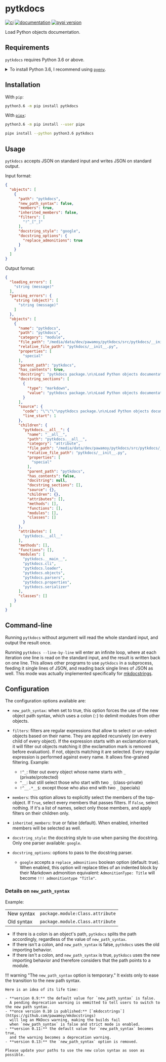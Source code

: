 # pytkdocs

[![ci](https://github.com/pawamoy/pytkdocs/workflows/ci/badge.svg)](https://github.com/pawamoy/pytkdocs/actions?query=workflow%3Aci)
[![documentation](https://img.shields.io/badge/docs-mkdocs%20material-blue.svg?style=flat)](https://pawamoy.github.io/pytkdocs/)
[![pypi version](https://img.shields.io/pypi/v/pytkdocs.svg)](https://pypi.org/project/pytkdocs/)

Load Python objects documentation.

## Requirements

`pytkdocs` requires Python 3.6 or above.

<details>
<summary>To install Python 3.6, I recommend using <a href="https://github.com/pyenv/pyenv"><code>pyenv</code></a>.</summary>

```bash
# install pyenv
git clone https://github.com/pyenv/pyenv ~/.pyenv

# setup pyenv (you should also put these three lines in .bashrc or similar)
export PATH="${HOME}/.pyenv/bin:${PATH}"
export PYENV_ROOT="${HOME}/.pyenv"
eval "$(pyenv init -)"

# install Python 3.6
pyenv install 3.6.12

# make it available globally
pyenv global system 3.6.12
```
</details>

## Installation

With `pip`:
```bash
python3.6 -m pip install pytkdocs
```

With [`pipx`](https://github.com/pipxproject/pipx):
```bash
python3.6 -m pip install --user pipx

pipx install --python python3.6 pytkdocs
```

## Usage

`pytkdocs` accepts JSON on standard input and writes JSON on standard output.

Input format:

```json
{
  "objects": [
    {
      "path": "pytkdocs",
      "new_path_syntax": false,
      "members": true,
      "inherited_members": false,
      "filters": [
        "!^_[^_]"
      ],
      "docstring_style": "google",
      "docstring_options": {
        "replace_admonitions": true
      }
    }
  ]
}
```

Output format:

```json
{
  "loading_errors": [
    "string (message)"
  ],
  "parsing_errors": {
    "string (object)": [
      "string (message)"
    ]
  },
  "objects": [
    {
      "name": "pytkdocs",
      "path": "pytkdocs",
      "category": "module",
      "file_path": "/media/data/dev/pawamoy/pytkdocs/src/pytkdocs/__init__.py",
      "relative_file_path": "pytkdocs/__init__.py",
      "properties": [
        "special"
      ],
      "parent_path": "pytkdocs",
      "has_contents": true,
      "docstring": "pytkdocs package.\n\nLoad Python objects documentation.",
      "docstring_sections": [
        {
          "type": "markdown",
          "value": "pytkdocs package.\n\nLoad Python objects documentation."
        }
      ],
      "source": {
        "code": "\"\"\"\npytkdocs package.\n\nLoad Python objects documentation.\n\"\"\"\n\nfrom typing import List\n\n__all__: List[str] = []\n",
        "line_start": 1
      },
      "children": {
        "pytkdocs.__all__": {
          "name": "__all__",
          "path": "pytkdocs.__all__",
          "category": "attribute",
          "file_path": "/media/data/dev/pawamoy/pytkdocs/src/pytkdocs/__init__.py",
          "relative_file_path": "pytkdocs/__init__.py",
          "properties": [
            "special"
          ],
          "parent_path": "pytkdocs",
          "has_contents": false,
          "docstring": null,
          "docstring_sections": [],
          "source": {},
          "children": {},
          "attributes": [],
          "methods": [],
          "functions": [],
          "modules": [],
          "classes": []
        }
      },
      "attributes": [
        "pytkdocs.__all__"
      ],
      "methods": [],
      "functions": [],
      "modules": [
        "pytkdocs.__main__",
        "pytkdocs.cli",
        "pytkdocs.loader",
        "pytkdocs.objects",
        "pytkdocs.parsers",
        "pytkdocs.properties",
        "pytkdocs.serializer"
      ],
      "classes": []
    }
  ]
}
```

## Command-line

Running `pytkdocs` without argument will read the whole standard input,
and output the result once.

Running `pytkdocs --line-by-line` will enter an infinite loop,
where at each iteration one line is read on the standard input,
and the result is written back on one line.
This allows other programs to use `pytkdocs` in a subprocess,
feeding it single lines of JSON, and reading back single lines of JSON as well.
This mode was actually implemented specifically for
[mkdocstrings](https://github.com/pawamoy/mkdocstrings).

## Configuration

The configuration options available are:

- `new_path_syntax`: when set to true, this option forces the use of the new object path syntax,
  which uses a colon (`:`) to delimit modules from other objects.

- `filters`: filters are regular expressions that allow to select or un-select objects based on their name.
  They are applied recursively (on every child of every object).
  If the expression starts with an exclamation mark,
  it will filter out objects matching it (the exclamation mark is removed before evaluation).
  If not, objects matching it are selected.
  Every regular expression is performed against every name.
  It allows fine-grained filtering. Example:

    - `!^_`: filter out every object whose name starts with `_` (private/protected)
    - `^__`: but still select those who start with two `_` (class-private)
    - `!^__.*__$`: except those who also end with two `_` (specials)
  
- `members`: this option allows to explicitly select the members of the top-object.
  If `True`, select every members that passes filters. If `False`, select nothing.
  If it's a list of names, select only those members, and apply filters on their children only.

- `inherited_members`: true or false (default). When enabled, inherited members will be selected as well.

- `docstring_style`: the docstring style to use when parsing the docstring. Only one parser available: `google`.

- `docstring_options`: options to pass to the docstring parser.
    - `google` accepts a `replace_admonitions` boolean option (default: true). When enabled, this option will
      replace titles of an indented block by their Markdown admonition equivalent:
      `AdmonitionType: Title` will become `!!! admonitiontype "Title"`.
    
### Details on `new_path_syntax`

Example:

<table>
  <tr>
      <td>New syntax</td>
      <td><code>package.module:Class.attribute</code></td>
  </tr>
  <tr>
      <td>Old syntax</td>
      <td><code>package.module.Class.attribute</code></td>
  </tr>
</table>

- If there is a colon is an object's path, `pytkdocs` splits the path accordingly,
  regardless of the value of `new_path_syntax`.
- If there isn't a colon, and `new_path_syntax` is false, `pytkdocs` uses the
  old importing behavior.
- If there isn't a colon, and `new_path_syntax` is true, `pytkdocs` uses the new
  importing behavior and therefore considers that the path points to a module.

!!! warning "The `new_path_syntax` option is temporary."
    It exists only to ease the transition to the new path syntax.
    
    Here is an idea of its life time:
    
    - **version 0.9:** the default value for `new_path_syntax` is false.
      A pending deprecation warning is emmitted to tell users to switch to the new path syntax.
    - **once version 0.10 is published:** [`mkdocstrings`](https://github.com/pawamoy/mkdocstrings)
      will log an MkDocs warning, making the builds fail
      when `new_path_syntax` is false and strict mode is enabled.
    - **version 0.11:** the default value for `new_path_syntax` becomes true,
      and the warning becomes a deprecation warning.
    - **version 0.13:** the `new_path_syntax` option is removed.
    
    Please update your paths to use the new colon syntax as soon as possible.